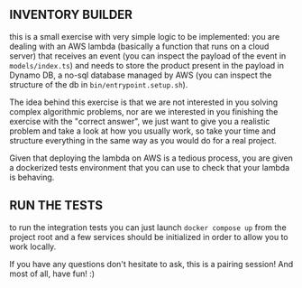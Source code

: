 ## INVENTORY BUILDER

this is a small exercise with very simple logic to be implemented: you are dealing with an AWS lambda (basically a function that runs on a cloud server) that receives an event (you can inspect the payload of the event in `models/index.ts`) and needs to store the product present in the payload in Dynamo DB, a no-sql database managed by AWS (you can inspect the structure of the db in `bin/entrypoint.setup.sh`).

The idea behind this exercise is that we are not interested in you solving complex algorithmic problems, nor are we interested in you finishing the exercise with the "correct answer", we just want to give you a realistic problem and take a look at how you usually work, so take your time and structure everything in the same way as you would do for a real project.

Given that deploying the lambda on AWS is a tedious process, you are given a dockerized tests environment that you can use to check that your lambda is behaving.

## RUN THE TESTS

to run the integration tests you can just launch `docker compose up` from the project root and a few services should be initialized in order to allow you to work locally.

If you have any questions don't hesitate to ask, this is a pairing session! And most of all, have fun! :)
